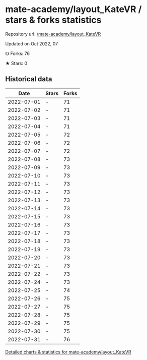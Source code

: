 # mate-academy/layout_KateVR / stars & forks statistics

Repository url: [/mate-academy/layout_KateVR](https://github.com/mate-academy/layout_KateVR)

Updated on Oct 2022, 07

☋ Forks: 76

★ Stars: 0

## Historical data
| Date | Stars | Forks |
|------|-------|-------|
| 2022-07-01 | - | 71 | 
| 2022-07-02 | - | 71 | 
| 2022-07-03 | - | 71 | 
| 2022-07-04 | - | 71 | 
| 2022-07-05 | - | 72 | 
| 2022-07-06 | - | 72 | 
| 2022-07-07 | - | 72 | 
| 2022-07-08 | - | 73 | 
| 2022-07-09 | - | 73 | 
| 2022-07-10 | - | 73 | 
| 2022-07-11 | - | 73 | 
| 2022-07-12 | - | 73 | 
| 2022-07-13 | - | 73 | 
| 2022-07-14 | - | 73 | 
| 2022-07-15 | - | 73 | 
| 2022-07-16 | - | 73 | 
| 2022-07-17 | - | 73 | 
| 2022-07-18 | - | 73 | 
| 2022-07-19 | - | 73 | 
| 2022-07-20 | - | 73 | 
| 2022-07-21 | - | 73 | 
| 2022-07-22 | - | 73 | 
| 2022-07-24 | - | 73 | 
| 2022-07-25 | - | 74 | 
| 2022-07-26 | - | 75 | 
| 2022-07-27 | - | 75 | 
| 2022-07-28 | - | 75 | 
| 2022-07-29 | - | 75 | 
| 2022-07-30 | - | 75 | 
| 2022-07-31 | - | 76 | 


[Detailed charts & statistics for mate-academy/layout_KateVR](https://reviewgithub.com/rep/mate-academy/layout_KateVR)
